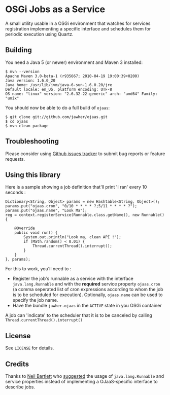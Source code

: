 OSGi Jobs as a Service
=======================

A small utility usable in a OSGi environment that watches for services registration implementing a specific interface and schedules them for periodic execution using Quartz.

Building
--------

You need a Java 5 (or newer) environment and Maven 3 installed:

    $ mvn --version
    Apache Maven 3.0-beta-1 (r935667; 2010-04-19 19:00:39+0200)
    Java version: 1.6.0_20
    Java home: /usr/lib/jvm/java-6-sun-1.6.0.20/jre
    Default locale: en_US, platform encoding: UTF-8
    OS name: "linux" version: "2.6.32-22-generic" arch: "amd64" Family: "unix"

You should now be able to do a full build of `ojaas`:

    $ git clone git://github.com/jawher/ojaas.git
    $ cd ojaas
    $ mvn clean package



Troubleshooting
---------------

Please consider using [Github issues tracker](http://github.com/jawher/ojaas/issues) to submit bug reports or feature requests.


Using this library
------------------

Here is a sample showing a job definition that'll print 'I ran' every 10 seconds :

    Dictionary<String, Object> params = new Hashtable<String, Object>();
    params.put("ojaas.cron", "0/10 * * * * ?;5/11 * * * * ?");
    params.put("ojaas.name", "Look Ma");
    reg = context.registerService(Runnable.class.getName(), new Runnable() {
    
    	@Override
    	public void run() {
    		System.out.println("Look ma, clean API !");
    		if (Math.random() < 0.01) {
    			Thread.currentThread().interrupt();
    		}
    	}
    }, params);
    


For this to work, you'll need to :
* Register the job's runnable as a service with the interface `java.lang.Runnable` and with the **required** service property `ojaas.cron` (a comma seperated list of cron expressions according to whom the job is to be scheduled for execution). Optionally, `ojaas.name` can be used to specify the job name. 
* Have the bundle `jawher.ojaas` in the `ACTIVE` state in you OSGi container

A job can 'indicate' to the scheduler that it is to be canceled by calling `Thread.currentThread().interrupt()`

License
-------

See `LICENSE` for details.

Credits
-------
Thanks to [Neil Bartlett](http://njbartlett.name/blog) who [suggested](http://twitter.com/njbartlett/status/16730020595) the usage of `java.lang.Runnable` and service properties instead of implementing a OJaaS-specific interface to describe jobs.
